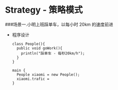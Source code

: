 # Strategy - 策略模式

###场景一.小明上班踩单车，以每小时 20km 的速度前进


* 程序设计

  ```
  class People(){
    public void goWork(){
      println("踩单车 - 每秒20km/h");
    }
  }
  ```
  ```
  main {
    People xiaomi = new People();
    xiaomi.trafic = 
  }
  ```
